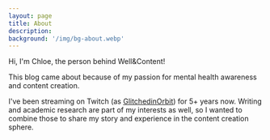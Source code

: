 ```yaml
---
layout: page
title: About
description: 
background: '/img/bg-about.webp'
---
```


Hi, I'm Chloe, the person behind Well&Content!

This blog came about because of my passion for mental health awareness and content creation.

I've been streaming on Twitch (as [GlitchedinOrbit](twitch.tv/glitchedinorbit)) for 5+ years now. Writing and academic research are part of my interests as well, so I wanted to combine those to share my story and experience in the content creation sphere.